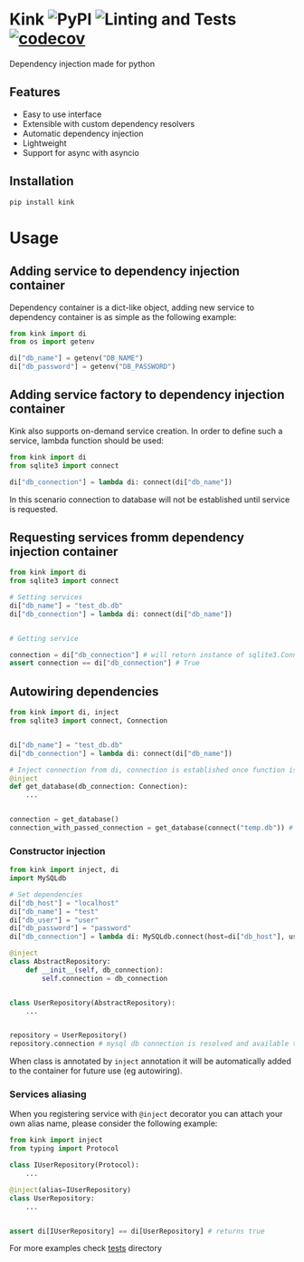 # Kink ![PyPI](https://img.shields.io/pypi/v/kink) ![Linting and Tests](https://github.com/kodemore/kink/workflows/Linting%20and%20Tests/badge.svg?branch=master) [![codecov](https://codecov.io/gh/kodemore/kink/branch/master/graph/badge.svg)](https://codecov.io/gh/kodemore/kink)
Dependency injection made for python

## Features

- Easy to use interface
- Extensible with custom dependency resolvers
- Automatic dependency injection
- Lightweight
- Support for async with asyncio


## Installation

```
pip install kink
```

# Usage

## Adding service to dependency injection container

Dependency container is a dict-like object, adding new service to dependency container is as 
simple as the following example:

```python
from kink import di
from os import getenv

di["db_name"] = getenv("DB_NAME")
di["db_password"] = getenv("DB_PASSWORD")
```

## Adding service factory to dependency injection container

Kink also supports on-demand service creation. In order to define such a service, lambda function
should be used: 

```python
from kink import di
from sqlite3 import connect

di["db_connection"] = lambda di: connect(di["db_name"])
```

In this scenario connection to database will not be established until service is requested.

## Requesting services fromm dependency injection container

```python
from kink import di
from sqlite3 import connect

# Setting services
di["db_name"] = "test_db.db"
di["db_connection"] = lambda di: connect(di["db_name"])


# Getting service

connection = di["db_connection"] # will return instance of sqlite3.Connection
assert connection == di["db_connection"] # True
```

## Autowiring dependencies

```python
from kink import di, inject
from sqlite3 import connect, Connection


di["db_name"] = "test_db.db"
di["db_connection"] = lambda di: connect(di["db_name"])

# Inject connection from di, connection is established once function is called.
@inject
def get_database(db_connection: Connection):
    ...


connection = get_database()
connection_with_passed_connection = get_database(connect("temp.db")) # will use passed connection
```

### Constructor injection
```python
from kink import inject, di
import MySQLdb

# Set dependencies
di["db_host"] = "localhost"
di["db_name"] = "test"
di["db_user"] = "user"
di["db_password"] = "password"
di["db_connection"] = lambda di: MySQLdb.connect(host=di["db_host"], user=di["db_user"], passwd=di["db_password"], db=di["db_name"])

@inject
class AbstractRepository:
    def __init__(self, db_connection):
        self.connection = db_connection


class UserRepository(AbstractRepository):
    ...


repository = UserRepository()
repository.connection # mysql db connection is resolved and available to use.
```

When class is annotated by `inject` annotation it will be automatically added to the container for future use (eg autowiring).


### Services aliasing

When you registering service with `@inject` decorator you can attach your own alias name, please consider the following example:

```python
from kink import inject
from typing import Protocol

class IUserRepository(Protocol):
    ...

@inject(alias=IUserRepository)
class UserRepository:
    ...


assert di[IUserRepository] == di[UserRepository] # returns true
```

For more examples check [tests](/tests) directory
